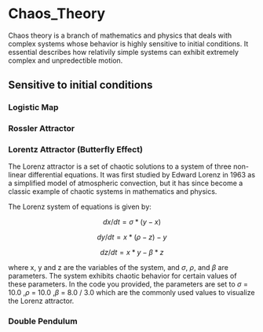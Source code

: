 # Chaos_Theory
Chaos theory is a branch of mathematics and physics that deals with complex systems whose behavior is highly sensitive to initial conditions. It essential describes how relativily simple systems can exhibit extremely complex and unpredectible motion. 

## Sensitive to initial conditions
### Logistic Map
### Rossler Attractor
### Lorentz Attractor (Butterfly Effect)
The Lorenz attractor is a set of chaotic solutions to a system of three non-linear differential equations. It was first studied by Edward Lorenz in 1963 as a simplified model of atmospheric convection, but it has since become a classic example of chaotic systems in mathematics and physics.

The Lorenz system of equations is given by:

$$dx/dt = \sigma*(y-x)$$

$$dy/dt = x*(\rho-z)-y$$

$$dz/dt = x*y-\beta*z$$

where x, y and z are the variables of the system, and $\sigma$, 
$\rho$, and $\beta$ are parameters. The system exhibits chaotic behavior for certain values of these parameters. In the code you provided, the parameters are set to $\sigma$ = 10.0 ,$\rho$ = 10.0 ,$\beta$ = 8.0 / 3.0 which are the commonly used values to visualize the Lorenz attractor.


### Double Pendulum
